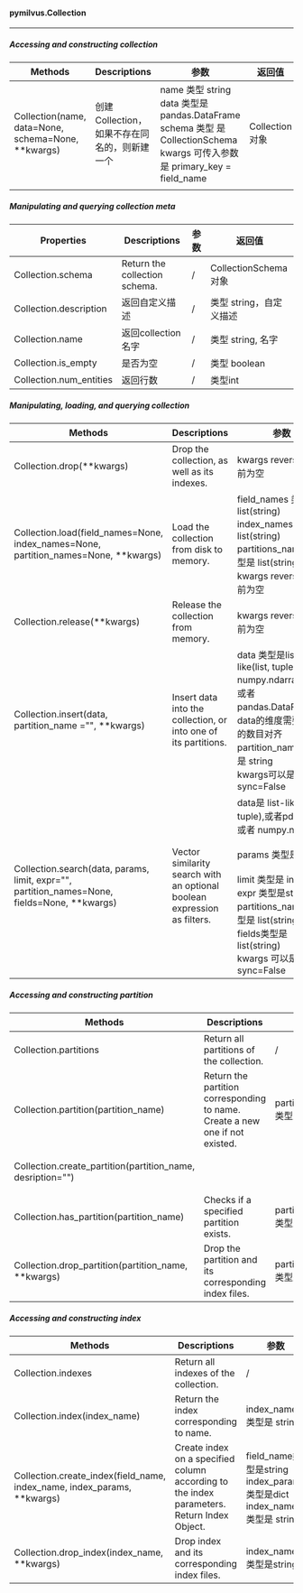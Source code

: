 #### pymilvus.Collection

---



##### Accessing and constructing collection

| Methods                                            | Descriptions                                 | 参数                                                         | 返回值         |
| -------------------------------------------------- | :------------------------------------------- | ------------------------------------------------------------ | -------------- |
| Collection(name, data=None, schema=None, **kwargs) | 创建Collection，如果不存在同名的，则新建一个 | name 类型 string<br />data 类型是 pandas.DataFrame<br />schema 类型 是CollectionSchema<br />kwargs 可传入参数是 primary_key = field_name | Collection对象 |
|                                                    |                                              |                                                              |                |



##### Manipulating and querying collection meta

| Properties              | Descriptions                  | 参数 | 返回值                  |
| ----------------------- | ----------------------------- | ---- | ----------------------- |
| Collection.schema       | Return the collection schema. | /    | CollectionSchema 对象   |
| Collection.description  | 返回自定义描述                | /    | 类型 string，自定义描述 |
| Collection.name         | 返回collection名字            | /    | 类型 string, 名字       |
| Collection.is_empty     | 是否为空                      | /    | 类型 boolean            |
| Collection.num_entities | 返回行数                      | /    | 类型int                 |



##### Manipulating, loading, and querying collection

| Methods                                                      | Descriptions                                                 | 参数                                                         | 返回值                                                  |
| ------------------------------------------------------------ | ------------------------------------------------------------ | ------------------------------------------------------------ | ------------------------------------------------------- |
| Collection.drop(**kwargs)                                    | Drop the collection, as well as its indexes.                 | kwargs reversed.目前为空                                     | None 或 Raise Exception                                 |
| Collection.load(field_names=None, index_names=None, partition_names=None, **kwargs) | Load the collection from disk to memory.                     | field_names   类型是 list(string)<br />index_names 类型是 list(string)<br />partitions_names 类型是 list(string)<br />kwargs reversed.目前为空 | None或者Raise Exception                                 |
| Collection.release(**kwargs)                                 | Release the collection from memory.                          | kwargs reversed.目前为空                                     | None或者Raise Exception                                 |
| Collection.insert(data, partition_name ="", **kwargs)        | Insert data into the collection, or into one of its partitions. | data 类型是list-like(list, tuple, numpy.ndarray) 对象或者pandas.DataFrame，data的维度需要和列的数目对齐<br />partition_name 类型是 string<br />kwargs可以是 sync=False | None或者InsertFuture或者Raise Exception                 |
| Collection.search(data, params, limit, expr="", partition_names=None, fields=None, **kwargs) | Vector similarity search with an optional boolean expression as filters. | data是 list-like(list, tuple),或者pd.Series 或者 numpy.ndarray<br /><br />params 类型是 dict<br /><br />limit 类型是 int <br />expr 类型是string<br />partitions_names类型是 list(string)<br />fields类型是list(string)<br />kwargs 可以是 sync=False | SearchResultFuture或者 SearchResult 或者Raise Exception |



##### Accessing and constructing partition

| Methods                                                    | Descriptions                                                 | 参数                       | 返回值                           |
| ---------------------------------------------------------- | ------------------------------------------------------------ | -------------------------- | -------------------------------- |
| Collection.partitions                                      | Return all partitions of the collection.                     | /                          | list(Partition对象)              |
| Collection.partition(partition_name)                       | Return the partition corresponding to name. Create a new one if not existed. | partition_name类型是string | Partition对象                    |
| Collection.create_partition(partition_name, desription="") |                                                              |                            | Partition对象或者Raise Exception |
| Collection.has_partition(partition_name)                   | Checks if a specified partition exists.                      | partition_name类型是string | boolean                          |
| Collection.drop_partition(partition_name, **kwargs)        | Drop the partition and its corresponding index files.        | partition_name类型是string | None或者Raise Exception          |



##### Accessing and constructing index

| Methods                                                      | Descriptions                                                 | 参数                                                         | 返回值                        |
| ------------------------------------------------------------ | ------------------------------------------------------------ | ------------------------------------------------------------ | ----------------------------- |
| Collection.indexes                                           | Return all indexes of the collection.                        | /                                                            | list(Index对象)               |
| Collection.index(index_name)                                 | Return the index corresponding to name.                      | index_name类型是 string                                      | None或者Index对象             |
| Collection.create_index(field_name, index_name, index_params, **kwargs) | Create index on a specified column according to the index parameters. Return Index Object. | field_name类型是string<br />index_params类型是dict<br />index_name类型是 string | Index对象或者 Raise Exception |
| Collection.drop_index(index_name, **kwargs)                  | Drop index and its corresponding index files.                | index_name类型是string                                       | None或者Raise Exception       |

